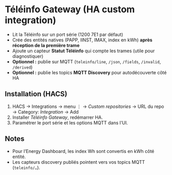 
# Téléinfo Gateway (HA custom integration)

- Lit la Téléinfo sur un port série (1200 7E1 par défaut)
- Crée des entités natives (PAPP, IINST, IMAX, index en kWh) **après réception de la première trame**
- Ajoute un capteur **Statut Téléinfo** qui compte les trames (utile pour diagnostiquer)
- **Optionnel :** publie sur MQTT (`teleinfo/line`, `/json`, `/fields`, `/invalid`, `/derived`)
- **Optionnel :** publie les topics **MQTT Discovery** pour autodécouverte côté HA

## Installation (HACS)
1. HACS → Integrations → menu ⋮ → *Custom repositories* → URL du repo → Category: *Integration* → Add
2. Installer *Téléinfo Gateway*, redémarrer HA.
3. Paramétrer le port série et les options MQTT dans l'UI.

## Notes
- Pour l’Energy Dashboard, les index Wh sont convertis en kWh côté entité.
- Les capteurs discovery publiés pointent vers vos topics MQTT (`teleinfo/…`).
